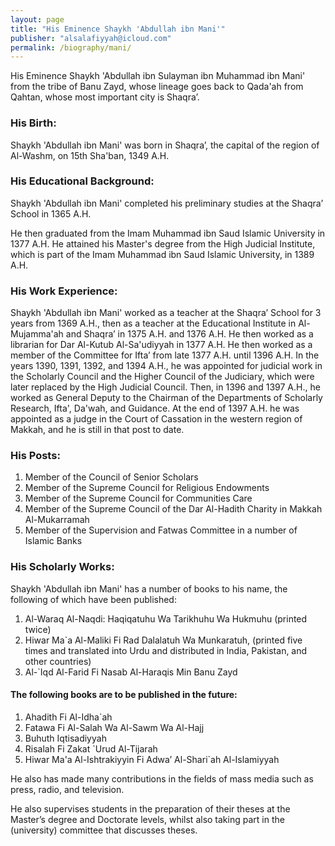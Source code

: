 ```yaml
---
layout: page
title: "His Eminence Shaykh 'Abdullah ibn Mani'"
publisher: "alsalafiyyah@icloud.com"
permalink: /biography/mani/
---
```


His Eminence Shaykh 'Abdullah ibn Sulayman ibn Muhammad ibn Mani' from the tribe of Banu Zayd, whose lineage goes back to Qada'ah from Qahtan, whose most important city is Shaqra’.

### His Birth:

Shaykh 'Abdullah ibn Mani' was born in Shaqra’, the capital of the region of Al-Washm, on 15th Sha'ban, 1349 A.H.

### His Educational Background:

Shaykh 'Abdullah ibn Mani' completed his preliminary studies at the Shaqra’ School in 1365 A.H.

He then graduated from the Imam Muhammad ibn Saud Islamic University in 1377 A.H. He attained his Master's degree from the High Judicial Institute, which is part of the Imam Muhammad ibn Saud Islamic University, in 1389 A.H.

### His Work Experience:

Shaykh 'Abdullah ibn Mani' worked as a teacher at the Shaqra’ School for 3 years from 1369 A.H., then as a teacher at the Educational Institute in Al-Mujamma'ah and Shaqra’ in 1375 A.H. and 1376 A.H. He then worked as a librarian for Dar Al-Kutub Al-Sa'udiyyah in 1377 A.H. He then worked as a member of the Committee for Ifta’ from late 1377 A.H. until 1396 A.H. In the years 1390, 1391, 1392, and 1394 A.H., he was appointed for judicial work in the Scholarly Council and the Higher Council of the Judiciary, which were later replaced by the High Judicial Council. Then, in 1396 and 1397 A.H., he worked as General Deputy to the Chairman of the Departments of Scholarly Research, Ifta', Da'wah, and Guidance. At the end of 1397 A.H. he was appointed as a judge in the Court of Cassation in the western region of Makkah, and he is still in that post to date.

### His Posts:

1. Member of the Council of Senior Scholars
2. Member of the Supreme Council for Religious Endowments
3. Member of the Supreme Council for Communities Care
4. Member of the Supreme Council of the Dar Al-Hadith Charity in Makkah Al-Mukarramah
5. Member of the Supervision and Fatwas Committee in a number of Islamic Banks

### His Scholarly Works:

Shaykh 'Abdullah ibn Mani' has a number of books to his name, the following of which have been published:

1. Al-Waraq Al-Naqdi: Haqiqatuhu Wa Tarikhuhu Wa Hukmuhu (printed twice)
2. Hiwar Ma`a Al-Maliki Fi Rad Dalalatuh Wa Munkaratuh, (printed five times and translated into Urdu and distributed in India, Pakistan, and other countries)
3. Al-`Iqd Al-Farid Fi Nasab Al-Haraqis Min Banu Zayd

#### The following books are to be published in the future:

1. Ahadith Fi Al-Idha`ah
2. Fatawa Fi Al-Salah Wa Al-Sawm Wa Al-Hajj
3. Buhuth Iqtisadiyyah
4. Risalah Fi Zakat `Urud Al-Tijarah
5. Hiwar Ma'a Al-Ishtrakiyyin Fi Adwa’ Al-Shari`ah Al-Islamiyyah

He also has made many contributions in the fields of mass media such as press, radio, and television.

He also supervises students in the preparation of their theses at the Master’s degree and Doctorate levels, whilst also taking part in the (university) committee that discusses theses.
